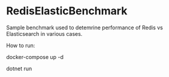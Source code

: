 # RedisElasticBenchmark

Sample benchmark used to detemrine performance of Redis vs Elasticsearch in various cases.

How to run:

docker-compose up -d

dotnet run

